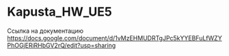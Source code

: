 # Kapusta_HW_UE5

Ссылка на документацию
https://docs.google.com/document/d/1vMzEHMUDRTgJPc5kYYEBFuLfWZYPhOGjERiRHbGV2rQ/edit?usp=sharing
